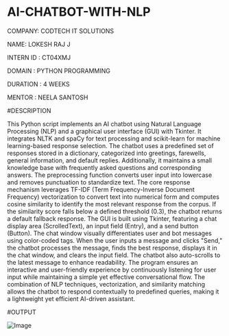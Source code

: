 # AI-CHATBOT-WITH-NLP

COMPANY: CODTECH IT SOLUTIONS

NAME: LOKESH RAJ J

INTERN ID : CT04XMJ

DOMAIN : PYTHON PROGRAMMING

DURATION : 4 WEEKS

MENTOR : NEELA SANTOSH

#DESCRIPTION

This Python script implements an AI chatbot using Natural Language Processing (NLP) and a graphical user interface (GUI) with Tkinter. It integrates NLTK and spaCy for text processing and scikit-learn for machine learning-based response selection. The chatbot uses a predefined set of responses stored in a dictionary, categorized into greetings, farewells, general information, and default replies. Additionally, it maintains a small knowledge base with frequently asked questions and corresponding answers. The preprocessing function converts user input into lowercase and removes punctuation to standardize text. The core response mechanism leverages TF-IDF (Term Frequency-Inverse Document Frequency) vectorization to convert text into numerical form and computes cosine similarity to identify the most relevant response from the corpus. If the similarity score falls below a defined threshold (0.3), the chatbot returns a default fallback response. The GUI is built using Tkinter, featuring a chat display area (ScrolledText), an input field (Entry), and a send button (Button). The chat window visually differentiates user and bot messages using color-coded tags. When the user inputs a message and clicks "Send," the chatbot processes the message, finds the best response, displays it in the chat window, and clears the input field. The chatbot also auto-scrolls to the latest message to enhance readability. The program ensures an interactive and user-friendly experience by continuously listening for user input while maintaining a simple yet effective conversational flow. The combination of NLP techniques, vectorization, and similarity matching allows the chatbot to respond contextually to predefined queries, making it a lightweight yet efficient AI-driven assistant.

#OUTPUT

![Image](https://github.com/user-attachments/assets/8ad7663c-3c4d-4913-8665-3ea12e4c3dc1)

